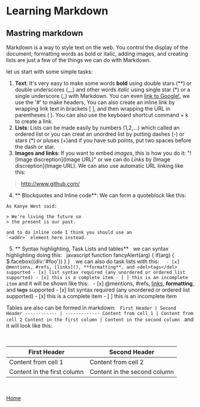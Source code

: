 # Learning Markdown
## Mastring markdown

Markdown is a way to style text on the web. You control the display of the document; formatting words as bold or italic, adding images, and creating lists are just a few of the things we can do with Markdown.

let us start with some simple tasks:

1. **Text**:
  It's very easy to make some words **bold** using double stars (**) or double underscores (__) and other words *italic* using single star (*) or a single underscore (_) with Markdown. You can even [link to Google!](http://google.com "Google.com"), we use the '#' to make headers, You can also create an inline link by wrapping link text in brackets [ ], and then wrapping the URL in parentheses ( ). You can also use the keyboard shortcut command + k to create a link.
&nbsp;
2. **Lists**:
  Lists can be made easily by numbers (1,2,...) which called an ordered list or you can creat  an unordred list by putting dashes (-) or stars (*) or pluses (+)and if you have sub points, put two spaces before the dash or star.
&nbsp;
3. **Images and links**:
  If you want to embed *images*, this is how you do it: "![Image discreption](Image URL)" or we can do *Links* by [Image discreption](Image URL). We can also use automatic URL linking like this: 
  > http://www.github.com/
&nbsp;
4. ** Blockquotes and Inline code**:
  We can form a quoteblock like this:
&nbsp;
  ```
  As Kanye West said:

  > We're living the future so
  > the present is our past.
  ```
  ```
  and to do inline code I think you should use an
  `<addr>` element here instead.
  ```
&nbsp;
5. ** Syntax highlighting, Task Lists and tables**
&nbsp;
  we can syntax highlighting doing this:
    ```
      ```javascript
      function fancyAlert(arg) {
        if(arg) {
          $.facebox({div:'#foo'})
        }
      } ```
    ```
  we can also do task lists with this:
&nbsp;
    ``` 
    - [x] @mentions, #refs, [links](), **formatting**, and <del>tags</del> supported
    - [x] list syntax required (any unordered or ordered list supported)
    - [x] this is a complete item
    - [ ] this is an incomplete item
    ```
  and it will be shown like this:
&nbsp;
    - [x] @mentions, #refs, [links](), **formatting**, and <del>tags</del> supported
    - [x] list syntax required (any unordered or ordered list supported)
    - [x] this is a complete item
    - [ ] this is an incomplete item

  Tables are also can be formed in markdown:
&nbsp;
    ```
    First Header | Second Header
    ------------ | -------------
    Content from cell 1 | Content from cell 2
    Content in the first column | Content in the second column
    ```
&nbsp;
  and it will look like this:

&nbsp;

  First Header | Second Header
  ------------ | -------------
  Content from cell 1 | Content from cell 2
  Content in the first column | Content in the second column

&nbsp;
&nbsp;


[Home]( https://kztahat.github.io/reading-notes/)

